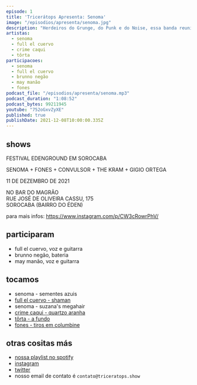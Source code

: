 ```yaml
---
episode: 1
title: 'Tricerátops Apresenta: Senoma'
image: "/episodios/apresenta/senoma.jpg"
description: "Herdeiros do Grunge, do Punk e do Noise, essa banda reuniu gente de São Paulo e Sorocaba e fez muito barulho, germinando bandas e projetos distintos. Hoje conheceremos um pouco mais da banda Senoma, na primeira edição do Tricerátops Apresenta, com a própria banda falando um pouco sobre a história e outros projetos."
artistas:
  - senoma
  - full el cuervo
  - crime caqui
  - tôrta
participacoes:
  - senoma
  - full el cuervo
  - brunno negão
  - may manão
  - fones
podcast_file: "/episodios/apresenta/senoma.mp3"
podcast_duration: "1:08:52"
podcast_bytes: 99211945
youtube: "752oGxvZyXE"
published: true
publishDate: 2021-12-08T10:00:00.335Z
---
```

## shows

FESTIVAL EDENGROUND EM SOROCABA

SENOMA + FONES + CONVULSOR + THE KRAM + GIGIO ORTEGA

11 DE DEZEMBRO DE 2021

NO BAR DO MAGRÃO \
RUE JOSÉ DE OLIVEIRA CASSU, 175 \
SOROCABA (BAIRRO DO ÉDEN)

para mais infos: https://www.instagram.com/p/CW3cRowrPhV/

## participaram

* full el cuervo, voz e guitarra
* brunno negão, bateria
* may manão, voz e guitarra

## tocamos

* senoma - sementes azuis
* [full el cuervo - shaman](https://www.youtube.com/watch?v=qR7I7usbLrE)
* senoma - suzana's megahair
* [crime caqui - quartzo aranha](https://www.youtube.com/watch?v=JCFO9JKTfjc)
* [tôrta - a fundo](https://www.youtube.com/watch?v=HIWAqMmmSfQ)
* [fones - tiros em columbine](https://www.youtube.com/watch?v=6SNEnoAVR80)

## otras cositas más

* [nossa playlist no spotify](https://open.spotify.com/playlist/0UiztKuga6LmTAxWTsUQdw?si=fb96026bc1994d90)
* [instagram](https://www.instagram.com/triceratops.show/)
* [twitter](https://twitter.com/TriceratopsShow/)
* nosso email de contato é `contato@triceratops.show`